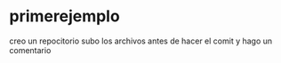  # primerejemplo
 creo un repocitorio
 subo los archivos
 antes de hacer el comit y hago un comentario
